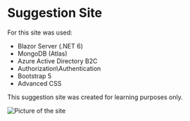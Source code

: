 # Suggestion Site

For this site was used:
- Blazor Server (.NET 6)
- MongoDB (Atlas)
- Azure Active Directory B2C
- Authorization\Authentication
- Bootstrap 5
- Advanced CSS

This suggestion site was created for learning purposes only.

![Picture of the site](https://i.ibb.co/qm0xWfH/Suggestion-Site.png)

